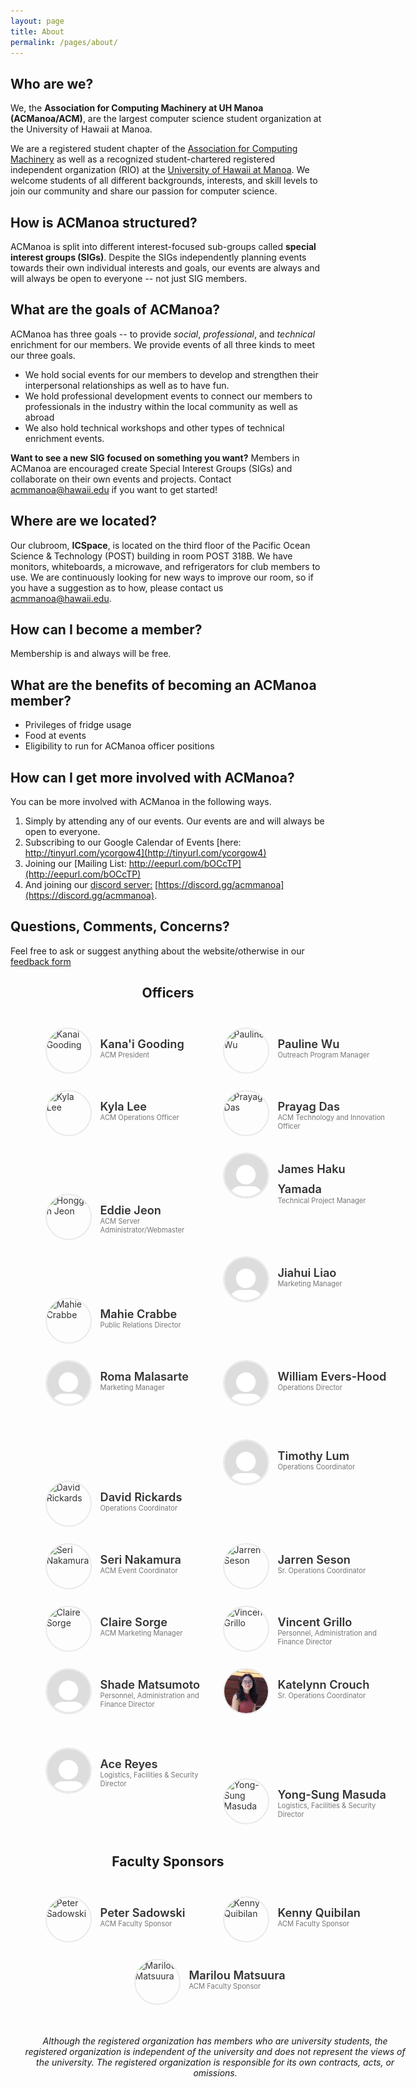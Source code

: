 ```yaml
---
layout: page
title: About
permalink: /pages/about/
---
```


## Who are we?
We, the **Association for Computing Machinery at UH Manoa (ACManoa/ACM)**, are the largest computer science student organization at the University of Hawaii at Manoa.

We are a registered student chapter of the [Association for Computing Machinery](https://www.acm.org/) as well as a recognized student-chartered registered independent organization (RIO) at the [University of Hawaii at Manoa](https://www.hawaii.edu/). We welcome students of all different backgrounds, interests, and skill levels to join our community and share our passion for computer science.

## How is ACManoa structured?
ACManoa is split into different interest-focused sub-groups called **special interest groups (SIGs)**. Despite the SIGs independently planning events towards their own individual interests and goals, our events are always and will always be open to everyone -- not just SIG members.

## What are the goals of ACManoa?
ACManoa has three goals -- to provide *social*, *professional*, and *technical* enrichment for our members. We provide events of all three kinds to meet our three goals.

- We hold social events for our members to develop and strengthen their interpersonal relationships as well as to have fun.
- We hold professional development events to connect our members to professionals in the industry within the local community as well as abroad
- We also hold technical workshops and other types of technical enrichment events.

**Want to see a new SIG focused on something you want?** Members in ACManoa are encouraged create Special Interest Groups (SIGs) and collaborate on their own events and projects. Contact <acmmanoa@hawaii.edu> if you want to get started!

## Where are we located?
Our clubroom, **ICSpace**, is located on the third floor of the Pacific Ocean Science & Technology (POST) building in room POST 318B. We have monitors, whiteboards, a microwave, and refrigerators for club members to use. We are continuously looking for new ways to improve our room, so if you have a suggestion as to how, please contact us <acmmanoa@hawaii.edu>.

## How can I become a member?
Membership is and always will be free.

## What are the benefits of becoming an ACManoa member?
- Privileges of fridge usage
- Food at events
- Eligibility to run for ACManoa officer positions

## How can I get more involved with ACManoa?
You can be more involved with ACManoa in the following ways.

1. Simply by attending any of our events. Our events are and will always be open to everyone.
2. Subscribing to our Google Calendar of Events [here: http://tinyurl.com/ycorgow4](http://tinyurl.com/ycorgow4)
3. Joining our [Mailing List: http://eepurl.com/bOCcTP](http://eepurl.com/bOCcTP)
4. And joining our [discord server:](https://discord.gg/acmmanoa) [https://discord.gg/acmmanoa](https://discord.gg/acmmanoa).

## Questions, Comments, Concerns?
Feel free to ask or suggest anything about the website/otherwise in our [feedback form](https://forms.gle/ftJDJ5BG2c5KiT6Y6)

<center>
	<h2>Officers</h2>
</center>

<style>
	#officers-container {
		width: 130%;
		max-width: 900px;
		padding: 0 20px;
		box-sizing: border-box;
		margin: auto;
		text-align: center;
	}	
	#officers-container .officer {
		width: 280px;
		height: 100px;
		display: inline-block;
		color: #333;
		text-align: left;
		transition: transform .1s;
	}
	#officers-container .officer img {
		margin: 25px 10px;
		height: 70px;
		width: 70px;
		border: 2px solid #eaeaea;
		display: inline-block;
		border-radius: 50%;
	}
	#officers-container .officer .info {
		display: inline-block;
		vertical-align: top;
		width: 180px;
	}
	#officers-container .officer .info h2 {
		margin: 0;
		padding: 0;
		margin-top: 35px;
		font-weight: 600;
		display: inline-block;
		font-size: 1.3em;
		line-height: 1.8em;
		/* Font-Family Missing */
	}
	#officers-container .officer .info p {
	 	/* Font-Family Missing */
	 	margin: 0;
	 	margin-top: -5px;
		padding-bottom: 3px;
	 	font-size: .8em;
		color: #777;
	 	vertical-align: top;
	}
</style>

<div id="officers-container">
  <div class="officer">
	<img src="/assets/img/officers/KanaiGooding.jpg" alt="Kanai Gooding">
		<div class="info">
			<h2>Kana'i Gooding</h2>
			<br>
			<p>ACM President</p>
		</div>
	</div>
  <div class="officer">
    <img src="/assets/img/officers/pauline.png" alt="Pauline Wu">
    <div class="info">
      <h2>Pauline Wu</h2>
      <br>
      <p>Outreach Program Manager</p>
    </div>
  </div>
   <div class="officer">
    <img src="/assets/img/officers/KylaLee.png" alt="Kyla Lee">
    <div class="info">
      <h2>Kyla Lee</h2>
      <br>
      <p>ACM Operations Officer</p>
    </div>
   </div>
  <div class="officer">
		<img src="/assets/img/officers/prayag.jpg" alt="Prayag Das">
		<div class="info">
			<h2>Prayag Das</h2>
			<br>
			<p>ACM Technology and Innovation Officer</p>
		</div>
	</div>
  <div class="officer">
		<img src="/assets/img/officers/honggun.jpg" alt="Honggun Jeon">
		<div class="info">
			<h2>Eddie Jeon</h2>
			<br>
			<p>ACM Server Administrator/Webmaster</p>
		</div>
	</div>
	<div class="officer">
		<img src="/assets/img/officers/default.png" alt="James Haku Yamada">
		<div class="info">
			<h2>James Haku Yamada</h2>
			<br>
			<p>Technical Project Manager</p>
		</div>
	</div>
  <div class="officer">
		<img src="/assets/img/officers/mahie.jpeg" alt="Mahie Crabbe">
		<div class="info">
			<h2>Mahie Crabbe</h2>
			<br>
			<p>Public Relations Director</p>
		</div>
	</div>
	<div class="officer">
		<img src="/assets/img/officers/default.png" alt="Jiahui Liao">
		<div class="info">
			<h2>Jiahui Liao</h2>
			<br>
			<p>Marketing Manager</p>
		</div>
	</div>
	<div class="officer">
		<img src="/assets/img/officers/default.png" alt="Roma Malasarte">
		<div class="info">
			<h2>Roma Malasarte</h2>
			<br>
			<p>Marketing Manager</p>
		</div>
	</div>
	<div class="officer">
		<img src="/assets/img/officers/default.png" alt="William Evers-Hood">
		<div class="info">
			<h2>William Evers-Hood</h2>
			<br>
			<p>Operations Director</p>
		</div>
	</div>
  <div class="officer">
		<img src="/assets/img/officers/david_rickards.jpg" alt="David Rickards">
		<div class="info">
			<h2>David Rickards</h2>
			<br>
			<p>Operations Coordinator</p>
		</div>
	</div>
	<div class="officer">
		<img src="/assets/img/officers/default.png" alt="Timothy Lum">
		<div class="info">
			<h2>Timothy Lum</h2>
			<br>
			<p>Operations Coordinator</p>
		</div>
	</div>
  <div class="officer">
		<img src="/assets/img/officers/seri_nakamura.png" alt="Seri Nakamura">
		<div class="info">
			<h2>Seri Nakamura</h2>
			<br>
			<p>ACM Event Coordinator</p>
		</div>
	</div>
  <div class="officer">
		<img src="/assets/img/officers/jarren_seson.jpg" alt="Jarren Seson">
		<div class="info">
			<h2>Jarren Seson</h2>
			<br>
			<p>Sr. Operations Coordinator</p>
		</div>
	</div>
  <div class="officer">
		<img src="/assets/img/officers/claire_sorge.png" alt="Claire Sorge">
		<div class="info">
			<h2>Claire Sorge</h2>
			<br>
			<p>ACM Marketing Manager</p>
		</div>
	</div>
  <div class="officer">
		<img src="/assets/img/officers/vincent_grillo.jpg" alt="Vincent Grillo">
		<div class="info">
			<h2>Vincent Grillo</h2>
			<br>
			<p>Personnel, Administration and Finance Director</p>
		</div>
	</div>
	<div class="officer">
		<img src="/assets/img/officers/default.png" alt="Shade Matsumoto">
		<div class="info">
			<h2>Shade Matsumoto</h2>
			<br>
			<p>Personnel, Administration and Finance Director</p>
		</div>
	</div>
  <div class="officer">
		<img src="/assets/img/officers/katelynn.JPG" alt="Katelynn Crouch">
		<div class="info">
			<h2>Katelynn Crouch</h2>
			<br>
			<p>Sr. Operations Coordinator</p>
		</div>
	</div>
	<div class="officer">
		<img src="/assets/img/officers/default.png" alt="Ace Reyes">
		<div class="info">
			<h2>Ace Reyes</h2>
			<br>
			<p>Logistics, Facilities & Security Director</p>
		</div>
	</div>
	<div class="officer">
		<img src="/assets/img/officers/YongSungMasuda.png" alt="Yong-Sung Masuda">
		<div class="info">
			<h2>Yong-Sung Masuda</h2>
			<br>
			<p>Logistics, Facilities & Security Director</p>
		</div>
	</div>
  <br><br>
</div>

<center>
	<h2>Faculty Sponsors</h2>
</center>

<div id="officers-container">
  <div class="officer">
		<img src="/assets/img/officers/petersadowski.jpg" alt="Peter Sadowski">
		<div class="info">
			<h2>Peter Sadowski</h2>
			<br>
			<p>ACM Faculty Sponsor</p>
		</div>
	</div>
  <div class="officer">
		<img src="/assets/img/officers/KennyQuibilan.png" alt="Kenny Quibilan">
		<div class="info">
			<h2>Kenny Quibilan</h2>
			<br>
			<p>ACM Faculty Sponsor</p>
		</div>
	</div>
  <div class="officer">
  		<img src="/assets/img/officers/MarilouMatsuura.jpeg" alt="Marilou Matsuura">
  		<div class="info">
  			<h2>Marilou Matsuura</h2>
  			<br>
  			<p>ACM Faculty Sponsor</p>
  		</div>
  </div>
  
  <br><br>
  <i>
    Although the registered organization has members who are university students, the registered organization is independent of the university and does not represent the views of the university. The registered organization is responsible for its own contracts, acts, or omissions. 
  </i>
</div>


